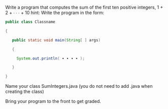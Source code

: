 Write a program that computes the sum of the first ten positive integers, 1 + 2 + ∙ ∙ ∙ + 10
hint: Write the program in the form:

```java
public class Classname

{

   public static void main(String[ ] args)

   {

     System.out.println( ∙ ∙ ∙ ∙ );

   }

}
```

Name your class SumIntegers.java  (you do not need to add .java when creating the class)

 

Bring your program to the front to get graded. 
